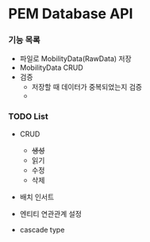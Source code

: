 # PEM Database API

### 기능 목록
* 파일로 MobilityData(RawData) 저장
* MobilityData CRUD
* 검증
    * 저장할 때 데이터가 중복되었는지 검증
    * 
    
### TODO List
* CRUD
  * ~~생성~~
  * 읽기
  * 수정
  * 삭제
  
* 배치 인서트
  
* 엔티티 연관관계 설정
* cascade type
